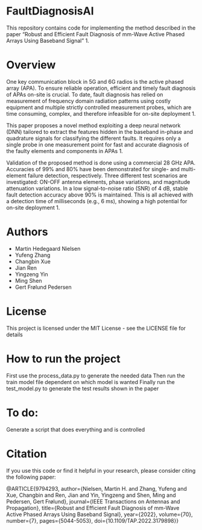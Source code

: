 # FaultDiagnosisAI
This repository contains code for implementing the method described in the paper “Robust and Efficient Fault Diagnosis of mm-Wave Active Phased Arrays Using Baseband Signal” 1.

# Overview
One key communication block in 5G and 6G radios is the active phased array (APA). To ensure reliable operation, efficient and timely fault diagnosis of APAs on-site is crucial. To date, fault diagnosis has relied on measurement of frequency domain radiation patterns using costly equipment and multiple strictly controlled measurement probes, which are time consuming, complex, and therefore infeasible for on-site deployment 1.

This paper proposes a novel method exploiting a deep neural network (DNN) tailored to extract the features hidden in the baseband in-phase and quadrature signals for classifying the different faults. It requires only a single probe in one measurement point for fast and accurate diagnosis of the faulty elements and components in APAs 1.

Validation of the proposed method is done using a commercial 28 GHz APA. Accuracies of 99% and 80% have been demonstrated for single- and multi-element failure detection, respectively. Three different test scenarios are investigated: ON-OFF antenna elements, phase variations, and magnitude attenuation variations. In a low signal-to-noise ratio (SNR) of 4 dB, stable fault detection accuracy above 90% is maintained. This is all achieved with a detection time of milliseconds (e.g., 6 ms), showing a high potential for on-site deployment 1.

# Authors
- Martin Hedegaard Nielsen
- Yufeng Zhang
- Changbin Xue
- Jian Ren
- Yingzeng Yin
- Ming Shen
- Gert Frølund Pedersen

# License
This project is licensed under the MIT License - see the LICENSE file for details

# How to run the project
First use the process_data.py to generate the needed data
Then run the train model file dependent on which model is wanted
Finally run the test_model.py to generate the test results shown in the paper 

# To do: 
Generate a script that does everything and is controlled 

# Citation

If you use this code or find it helpful in your research, please consider citing the following paper:

@ARTICLE{9794293,
  author={Nielsen, Martin H. and Zhang, Yufeng and Xue, Changbin and Ren, Jian and Yin, Yingzeng and Shen, Ming and Pedersen, Gert Frølund},
  journal={IEEE Transactions on Antennas and Propagation}, 
  title={Robust and Efficient Fault Diagnosis of mm-Wave Active Phased Arrays Using Baseband Signal}, 
  year={2022},
  volume={70},
  number={7},
  pages={5044-5053},
  doi={10.1109/TAP.2022.3179898}}

